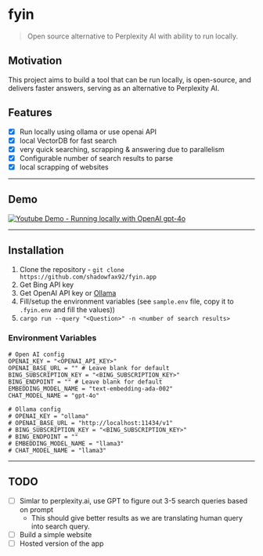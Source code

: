 # fyin
> Open source alternative to Perplexity AI with ability to run locally. 

## Motivation
This project aims to build a tool that can be run locally, is open-source, and delivers faster answers, serving as an alternative to Perplexity AI.

## Features
- [x] Run locally using ollama or use openai API
- [x] local VectorDB for fast search
- [x] very quick searching, scrapping & answering due to parallelism 
- [x] Configurable number of search results to parse
- [x] local scrapping of websites

---

## Demo

[![Youtube Demo - Running locally with OpenAI gpt-4o](https://github.com/shadowfax92/fyin-website/blob/78f9785d4905151ac1faafc6ab4bc15076bbdcf0/public/demo.gif)](https://www.youtube.com/watch?v=9tVGcPokgdo)


---

## Installation

1. Clone the repository - `git clone https://github.com/shadowfax92/fyin.app`
2. Get Bing API key
3. Get OpenAI API key or [Ollama](https://ollama.com/)
4. Fill/setup the environment variables (see `sample.env` file, copy it to `.fyin.env` and fill the values))
5. `cargo run --query "<Question>" -n <number of search results>`


### Environment Variables
```
# Open AI config
OPENAI_KEY = "<OPENAI_API_KEY>"
OPENAI_BASE_URL = "" # Leave blank for default
BING_SUBSCRIPTION_KEY = "<BING_SUBSCRIPTION_KEY>"
BING_ENDPOINT = "" # Leave blank for default
EMBEDDING_MODEL_NAME = "text-embedding-ada-002"
CHAT_MODEL_NAME = "gpt-4o"

# Ollama config
# OPENAI_KEY = "ollama"
# OPENAI_BASE_URL = "http://localhost:11434/v1"
# BING_SUBSCRIPTION_KEY = "<BING_SUBSCRIPTION_KEY>"
# BING_ENDPOINT = ""
# EMBEDDING_MODEL_NAME = "llama3"
# CHAT_MODEL_NAME = "llama3"
```

---

## TODO
- [ ] Simlar to perplexity.ai, use GPT to figure out 3-5 search queries based on prompt
  - This should give better results as we are translating human query into search query.
- [ ] Build a simple website
- [ ] Hosted version of the app
